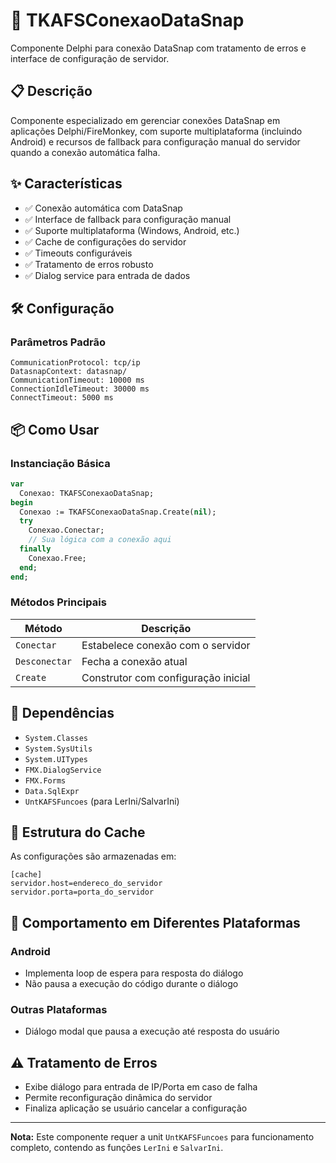 # 🚀 TKAFSConexaoDataSnap

Componente Delphi para conexão DataSnap com tratamento de erros e interface de configuração de servidor.

## 📋 Descrição

Componente especializado em gerenciar conexões DataSnap em aplicações Delphi/FireMonkey, com suporte multiplataforma (incluindo Android) e recursos de fallback para configuração manual do servidor quando a conexão automática falha.

## ✨ Características

- ✅ Conexão automática com DataSnap
- ✅ Interface de fallback para configuração manual
- ✅ Suporte multiplataforma (Windows, Android, etc.)
- ✅ Cache de configurações do servidor
- ✅ Timeouts configuráveis
- ✅ Tratamento de erros robusto
- ✅ Dialog service para entrada de dados

## 🛠️ Configuração

### Parâmetros Padrão

```
CommunicationProtocol: tcp/ip
DatasnapContext: datasnap/
CommunicationTimeout: 10000 ms
ConnectionIdleTimeout: 30000 ms  
ConnectTimeout: 5000 ms
```

## 📦 Como Usar

### Instanciação Básica

```pascal
var
  Conexao: TKAFSConexaoDataSnap;
begin
  Conexao := TKAFSConexaoDataSnap.Create(nil);
  try
    Conexao.Conectar;
    // Sua lógica com a conexão aqui
  finally
    Conexao.Free;
  end;
end;
```

### Métodos Principais

| Método | Descrição |
|--------|-----------|
| `Conectar` | Estabelece conexão com o servidor |
| `Desconectar` | Fecha a conexão atual |
| `Create` | Construtor com configuração inicial |

## 🔧 Dependências

- `System.Classes`
- `System.SysUtils` 
- `System.UITypes`
- `FMX.DialogService`
- `FMX.Forms`
- `Data.SqlExpr`
- `UntKAFSFuncoes` (para LerIni/SalvarIni)

## 📁 Estrutura do Cache

As configurações são armazenadas em:

```
[cache]
servidor.host=endereco_do_servidor
servidor.porta=porta_do_servidor
```

## 🎯 Comportamento em Diferentes Plataformas

### Android
- Implementa loop de espera para resposta do diálogo
- Não pausa a execução do código durante o diálogo

### Outras Plataformas
- Diálogo modal que pausa a execução até resposta do usuário

## ⚠️ Tratamento de Erros

- Exibe diálogo para entrada de IP/Porta em caso de falha
- Permite reconfiguração dinâmica do servidor
- Finaliza aplicação se usuário cancelar a configuração

---

**Nota:** Este componente requer a unit `UntKAFSFuncoes` para funcionamento completo, contendo as funções `LerIni` e `SalvarIni`.
